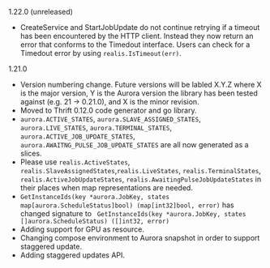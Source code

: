 1.22.0 (unreleased)

* CreateService and StartJobUpdate do not continue retrying if a timeout has been encountered
by the HTTP client. Instead they now return an error that conforms to the Timedout interface.
Users can check for a Timedout error by using `realis.IsTimeout(err)`.

1.21.0

* Version numbering change. Future versions will be labled X.Y.Z where X is the major version, Y is the Aurora version the library has been tested against (e.g. 21 -> 0.21.0), and X is the minor revision.
* Moved to Thrift 0.12.0 code generator and go library.
* `aurora.ACTIVE_STATES`, `aurora.SLAVE_ASSIGNED_STATES`, `aurora.LIVE_STATES`, `aurora.TERMINAL_STATES`, `aurora.ACTIVE_JOB_UPDATE_STATES`, `aurora.AWAITNG_PULSE_JOB_UPDATE_STATES` are all now generated as a slices.
* Please use `realis.ActiveStates`, `realis.SlaveAssignedStates`,`realis.LiveStates`, `realis.TerminalStates`, `realis.ActiveJobUpdateStates`, `realis.AwaitingPulseJobUpdateStates` in their places when map representations are needed.
* `GetInstanceIds(key *aurora.JobKey, states map[aurora.ScheduleStatus]bool) (map[int32]bool, error)` has changed signature to ` GetInstanceIds(key *aurora.JobKey, states []aurora.ScheduleStatus) ([]int32, error)`
* Adding support for GPU as resource.
* Changing compose environment to Aurora snapshot in order to support staggered update.
* Adding staggered updates API.

